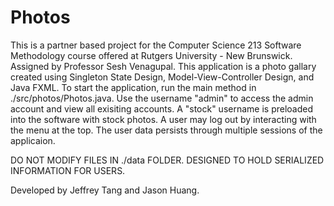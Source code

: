 # Photos

This is a partner based project for the Computer Science 213 Software Methodology course offered at Rutgers University - New Brunswick. Assigned by Professor Sesh Venagupal. This application is a photo gallary created using Singleton State Design, Model-View-Controller Design, and Java FXML. To start the application, run the main method in ./src/photos/Photos.java. Use the username "admin" to access the admin account and view all exisiting accounts. A "stock" username is preloaded into the software with stock photos. A user may log out by interacting with the menu at the top. The user data persists through multiple sessions of the applicaion. 

DO NOT MODIFY FILES IN ./data FOLDER. DESIGNED TO HOLD SERIALIZED INFORMATION FOR USERS.

Developed by Jeffrey Tang and Jason Huang. 